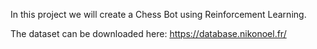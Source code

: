 In this project we will create a Chess Bot using Reinforcement Learning. 

The dataset can be downloaded here: https://database.nikonoel.fr/ 
